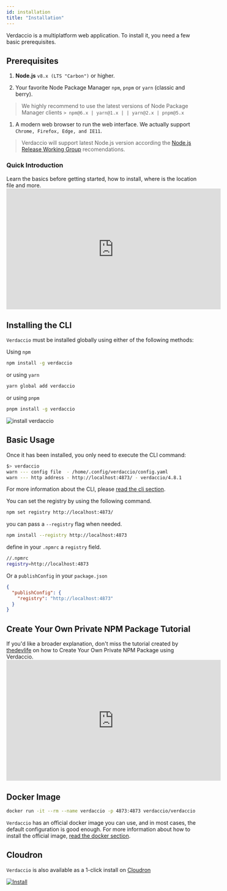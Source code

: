 ```yaml
---
id: installation
title: "Installation"
---
```


Verdaccio is a multiplatform web application. To install it, you need a few basic prerequisites.

## Prerequisites

1. **Node.js** `v8.x (LTS "Carbon")` or higher.

2. Your favorite Node Package Manager `npm`, `pnpm` or `yarn` (classic and berry).

> We highly recommend to use the latest versions of Node Package Manager clients `> npm@6.x | yarn@1.x | | yarn@2.x | pnpm@5.x`

1. A modern web browser to run the web interface. We actually support `Chrome, Firefox, Edge, and IE11`.

> Verdaccio will support latest Node.js version according the [Node.js Release Working Group](https://github.com/nodejs/Release) recomendations.

### Quick Introduction

Learn the basics before getting started, how to install, where is the location file and more. <iframe width="560" height="315" src="https://www.youtube.com/embed/P_hxy7W-IL4?enablejsapi=1" frameborder="0" allow="accelerometer; autoplay; encrypted-media; gyroscope; picture-in-picture" allowfullscreen mark="crwd-mark"></iframe> 

## Installing the CLI

`Verdaccio` must be installed globally using either of the following methods:

Using `npm`

```bash
npm install -g verdaccio
```

or using `yarn`

```bash
yarn global add verdaccio
```

or using `pnpm`

```bash
pnpm install -g verdaccio
```

![install verdaccio](assets/install_verdaccio.gif)

## Basic Usage

Once it has been installed, you only need to execute the CLI command:

```bash
$> verdaccio
warn --- config file  - /home/.config/verdaccio/config.yaml
warn --- http address - http://localhost:4873/ - verdaccio/4.8.1
```

For more information about the CLI, please [read the cli section](cli.md).

You can set the registry by using the following command.

```bash
npm set registry http://localhost:4873/
```

you can pass a `--registry` flag when needed.

```bash
npm install --registry http://localhost:4873
```

define in your `.npmrc` a `registry` field.

```bash
//.npmrc
registry=http://localhost:4873
```

Or a `publishConfig` in your `package.json`

```json
{
  "publishConfig": {
    "registry": "http://localhost:4873"
  }
}
```

## Create Your Own Private NPM Package Tutorial

If you'd like a broader explanation, don't miss the tutorial created by [thedevlife](https://mybiolink.co/thedevlife) on how to Create Your Own Private NPM Package using Verdaccio. <iframe width="560" height="315" src="https://www.youtube.com/embed/Co0RwdpEsag?enablejsapi=1" frameborder="0" allow="accelerometer; autoplay; encrypted-media; gyroscope; picture-in-picture" allowfullscreen mark="crwd-mark"></iframe> 

## Docker Image

```bash
docker run -it --rm --name verdaccio -p 4873:4873 verdaccio/verdaccio
```

`Verdaccio` has an official docker image you can use, and in most cases, the default configuration is good enough. For more information about how to install the official image, [read the docker section](docker.md).

## Cloudron

`Verdaccio` is also available as a 1-click install on [Cloudron](https://cloudron.io)

[![Install](https://cloudron.io/img/button.svg)](https://cloudron.io/button.html?app=org.eggertsson.verdaccio)